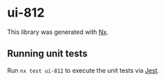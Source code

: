 # ui-812

This library was generated with [Nx](https://nx.dev).

## Running unit tests

Run `nx test ui-812` to execute the unit tests via [Jest](https://jestjs.io).
